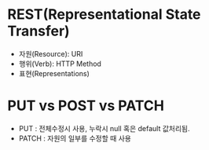 # REST(Representational State Transfer)
- 자원(Resource): URI
- 행위(Verb): HTTP Method
- 표현(Representations)

# PUT vs POST vs PATCH
- PUT : 전체수정시 사용, 누락시 null 혹은 default 값처리됨.
- PATCH : 자원의 일부를 수정할 때 사용
